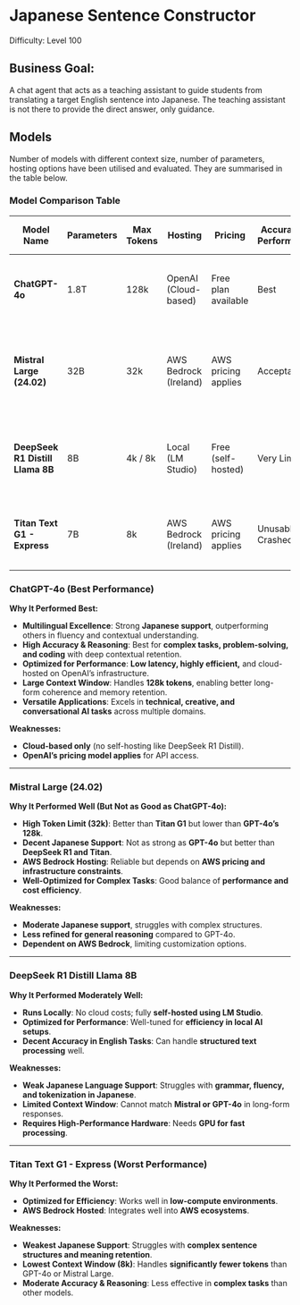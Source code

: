 # Japanese Sentence Constructor

Difficulty: Level 100

## Business Goal: 
A chat agent that acts as a teaching assistant to guide students from translating a target English sentence into Japanese. The teaching assistant is not there to provide the direct answer, only guidance.

## Models 

Number of models with different context size, number of parameters, hosting options have been utilised and evaluated. They are summarised in the table below.

### Model Comparison Table

| Model Name                         |Parameters| Max Tokens | Hosting                   | Pricing               | Accuracy & Performance | Japanese Language Support | Notes |
|------------------------------------|----------|-----------|---------------------------|-----------------------|------------------------|---------------------------|---------------------------|
| **ChatGPT-4o**                     |1.8T      | 128k      | OpenAI (Cloud-based)      | Free plan available   | Best                   | Excellent                 | Strong general reasoning, coding, and multilingual support. |
| **Mistral Large (24.02)**          |32B       | 32k       | AWS Bedrock (Ireland)     | AWS pricing applies   | Acceptable             | Moderate                  | Suitable for complex tasks. Japanese support is decent but not as strong as GPT-4o. |
| **DeepSeek R1 Distill Llama 8B**   |8B        | 4k / 8k   | Local (LM Studio)         | Free (self-hosted)    | Very Limited           | Limited                   | Requires GPU for smooth performance. Japanese support is weaker. |
| **Titan Text G1 - Express**        |7B        | 8k        | AWS Bedrock (Ireland)     | AWS pricing applies   | Unusable / Crashed     | Limited                   | Optimized for efficiency. May struggle with Japanese. |




### ChatGPT-4o (Best Performance)
**Why It Performed Best:**
- **Multilingual Excellence**: Strong **Japanese support**, outperforming others in fluency and contextual understanding.  
- **High Accuracy & Reasoning**: Best for **complex tasks, problem-solving, and coding** with deep contextual retention.  
- **Optimized for Performance**: **Low latency, highly efficient,** and cloud-hosted on OpenAI’s infrastructure.  
- **Large Context Window**: Handles **128k tokens**, enabling better long-form coherence and memory retention.  
- **Versatile Applications**: Excels in **technical, creative, and conversational AI tasks** across multiple domains.  

**Weaknesses:**
- **Cloud-based only** (no self-hosting like DeepSeek R1 Distill).  
- **OpenAI’s pricing model applies** for API access.  

---

### Mistral Large (24.02)
**Why It Performed Well (But Not as Good as ChatGPT-4o):**
- **High Token Limit (32k)**: Better than **Titan G1** but lower than **GPT-4o’s 128k**.  
- **Decent Japanese Support**: Not as strong as **GPT-4o** but better than **DeepSeek R1 and Titan**.  
- **AWS Bedrock Hosting**: Reliable but depends on **AWS pricing and infrastructure constraints**.  
- **Well-Optimized for Complex Tasks**: Good balance of **performance and cost efficiency**.  

**Weaknesses:**
- **Moderate Japanese support**, struggles with complex structures.  
- **Less refined for general reasoning** compared to GPT-4o.  
- **Dependent on AWS Bedrock**, limiting customization options.  

---

### DeepSeek R1 Distill Llama 8B
**Why It Performed Moderately Well:**
- **Runs Locally**: No cloud costs; fully **self-hosted using LM Studio**.  
- **Optimized for Performance**: Well-tuned for **efficiency in local AI setups**.  
- **Decent Accuracy in English Tasks**: Can handle **structured text processing** well.  

**Weaknesses:**
- **Weak Japanese Language Support**: Struggles with **grammar, fluency, and tokenization in Japanese**.  
- **Limited Context Window**: Cannot match **Mistral or GPT-4o** in long-form responses.  
- **Requires High-Performance Hardware**: Needs **GPU for fast processing**.  

---

### Titan Text G1 - Express (Worst Performance)
**Why It Performed the Worst:**
- **Optimized for Efficiency**: Works well in **low-compute environments**.  
- **AWS Bedrock Hosted**: Integrates well into **AWS ecosystems**.  

**Weaknesses:**
- **Weakest Japanese Support**: Struggles with **complex sentence structures and meaning retention**.  
- **Lowest Context Window (8k)**: Handles **significantly fewer tokens** than GPT-4o or Mistral Large.  
- **Moderate Accuracy & Reasoning**: Less effective in **complex tasks** than other models.  





